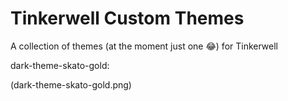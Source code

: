 # Tinkerwell Custom Themes

A collection of themes (at the moment just one :joy:) for Tinkerwell

dark-theme-skato-gold:

(dark-theme-skato-gold.png)

